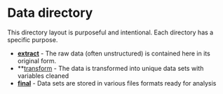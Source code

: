 # Data directory

This directory layout is purposeful and intentional. Each directory has a specific purpose.

* **[extract](./extract/)** - The raw data (often unstructured) is contained here in its original form.
* **[transform](./transform/) - The data is transformed into unique data sets with variables cleaned
* **[final](./final/)** - Data sets are stored in various files formats ready for analysis
